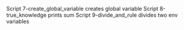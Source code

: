 Script 7-create_global_variable creates global variable
Script 8-true_knowledge prints sum
Script 9-divide_and_rule divides two env variables
